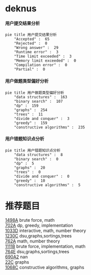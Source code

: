 # deknus

<!-- tabs:start -->



#### **用户提交结果分析**

```mermaid
pie title 用户提交结果分析
    "Accepted" :  65
    "Rejected" :  0
    "Wrong answer" :  29
    "Runtime error" :  3
    "Time limit exceeded" :  3
    "Memory limit exceeded" :  0
    "Compilation error" :  0
    "Partial" :  0
```

#### **用户做题类型偏好分析**

```mermaid
pie title 用户做题类型偏好分析
    "data structures" :  163
    "binary search" :  107
    "dp" :  159
    "graphs" :  254
    "trees" :  11
    "divide and conquer" :  3
    "greedy" :  159
    "constructive algorithms" :  235
```
#### **用户错题知识点分析**

```mermaid
pie title 用户错题知识点分析
    "data structures" :  8
    "binary search" :  0
    "dp" :  5
    "graphs" :  20
    "trees" :  0
    "divide and conquer" :  0
    "greedy" :  10
    "constructive algorithms" :  5
```



<!-- tabs:end -->
# 推荐题目
[1498A](https://codeforces.com/contest/1498/problem/A)		brute force,
                        math		  
[702A](https://codeforces.com/contest/702/problem/A)		dp,
                        greedy,
                        implementation		  
[1033D](https://codeforces.com/contest/1033/problem/D)		interactive,
                        math,
                        number theory		  
[1230C](https://codeforces.com/contest/1230/problem/C)		dsu,graphs,sortings,trees		  
[762A](https://codeforces.com/contest/762/problem/A)		math,
                        number theory		  
[1111B](https://codeforces.com/contest/1111/problem/B)		brute force,
                        implementation,
                        math		  
[764E](https://codeforces.com/contest/764/problem/E)		dsu,graphs,sortings,trees		  
[690A2](https://codeforces.com/contest/690A/problem/2)		nan		  
[22C](https://codeforces.com/contest/22/problem/C)		graphs		  
[1068C](https://codeforces.com/contest/1068/problem/C)		constructive algorithms,
                        graphs		  
